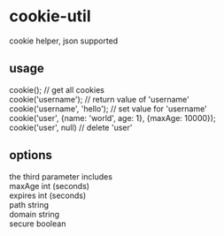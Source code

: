 # cookie-util
cookie helper, json supported

## usage
cookie();                     // get all cookies  
cookie('username');           // return value of 'username'  
cookie('username', 'hello');  // set value for 'username'   
cookie('user', {name: 'world', age: 1}, {maxAge: 10000});   
cookie('user', null)          // delete 'user'   

## options
the third parameter includes  
maxAge  int (seconds)  
expires int (seconds)  
path    string  
domain  string  
secure  boolean  
